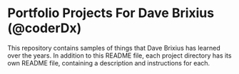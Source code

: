 # Portfolio Projects For Dave Brixius (@coderDx)
This repository contains samples of things that Dave Brixius has learned over the years. In addition to this README file, each project directory has its own README file, containing a description and instructions for each.